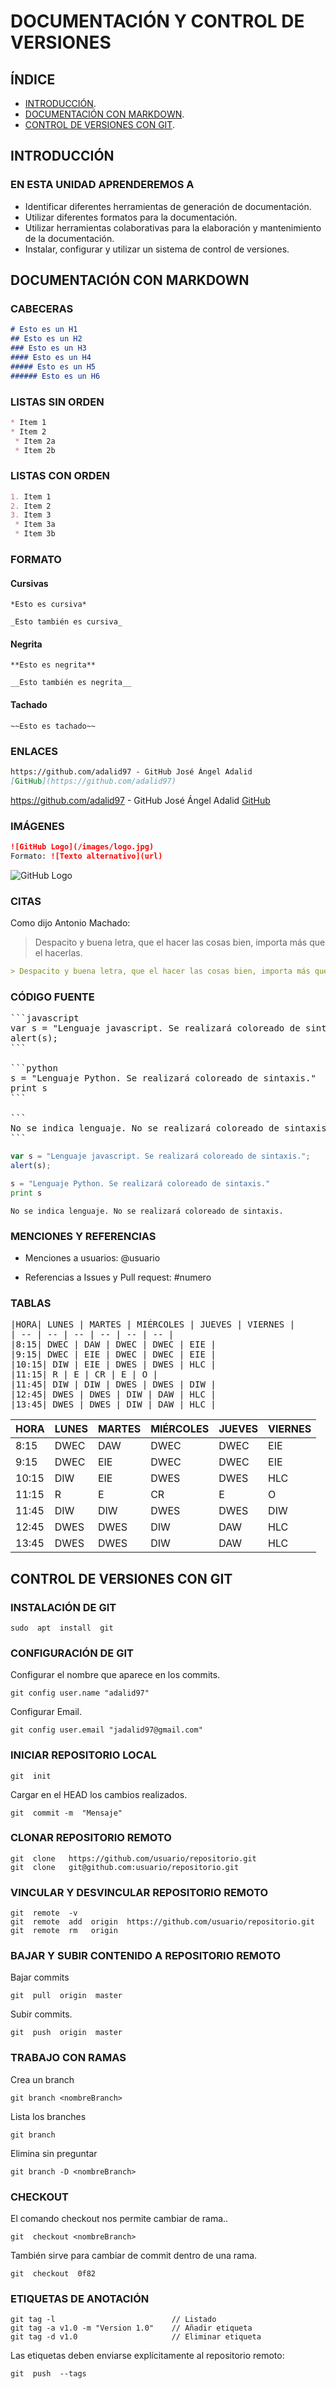 # DOCUMENTACIÓN Y CONTROL DE VERSIONES

## ÍNDICE

- [INTRODUCCIÓN](##INTRODUCCIÓN).
- [DOCUMENTACIÓN CON MARKDOWN](#DOCUMENTACIÓN-CON-MARKDOWN).
- [CONTROL DE VERSIONES CON GIT](#CONTROL-DE-VERSIONES-CON-GIT).

## INTRODUCCIÓN

### EN ESTA UNIDAD APRENDEREMOS A
 - Identificar diferentes herramientas de generación de documentación.
 - Utilizar diferentes formatos para la documentación.
 - Utilizar herramientas colaborativas para la elaboración y mantenimiento de la documentación.
 - Instalar, configurar y utilizar un sistema de control de versiones.

## DOCUMENTACIÓN CON MARKDOWN

### CABECERAS
```markdown
# Esto es un H1
## Esto es un H2
### Esto es un H3
#### Esto es un H4
##### Esto es un H5
###### Esto es un H6
```

### LISTAS SIN ORDEN
```markdown
* Item 1
* Item 2
 * Item 2a
 * Item 2b
```

### LISTAS CON ORDEN
```markdown
1. Item 1
2. Item 2
3. Item 3
 * Item 3a
 * Item 3b
```
### FORMATO
#### Cursivas

`*Esto es cursiva*`

`_Esto también es cursiva_`

#### Negrita

`**Esto es negrita**`

`__Esto también es negrita__`

#### Tachado
`~~Esto es tachado~~`

### ENLACES
```markdown
https://github.com/adalid97 - GitHub José Ángel Adalid
[GitHub](https://github.com/adalid97)
```
https://github.com/adalid97 - GitHub José Ángel Adalid
[GitHub](https://github.com/adalid97)

### IMÁGENES
```markdown
![GitHub Logo](/images/logo.jpg)
Formato: ![Texto alternativo](url)
```
![GitHub Logo](https://steemitimages.com/640x0/https://camo.githubusercontent.com/7710b43d0476b6f6d4b4b2865e35c108f69991f3/68747470733a2f2f7777772e69636f6e66696e6465722e636f6d2f646174612f69636f6e732f6f637469636f6e732f313032342f6d61726b2d6769746875622d3235362e706e67)

### CITAS
Como dijo Antonio Machado:
> Despacito y buena letra, que el hacer las cosas bien, importa más que el hacerlas.

```markdown
> Despacito y buena letra, que el hacer las cosas bien, importa más que el hacerlas.
```
### CÓDIGO FUENTE
<pre>
```javascript
var s = "Lenguaje javascript. Se realizará coloreado de sintaxis.";
alert(s); 
```

```python
s = "Lenguaje Python. Se realizará coloreado de sintaxis."
print s
```

```
No se indica lenguaje. No se realizará coloreado de sintaxis. 
```
</pre>

```javascript
var s = "Lenguaje javascript. Se realizará coloreado de sintaxis.";
alert(s); 
```

```python
s = "Lenguaje Python. Se realizará coloreado de sintaxis."
print s
```

```
No se indica lenguaje. No se realizará coloreado de sintaxis. 
```

### MENCIONES Y REFERENCIAS
 - Menciones a usuarios: @usuario

 - Referencias a Issues y Pull request: #numero

### TABLAS
<pre>
|HORA| LUNES | MARTES | MIÉRCOLES | JUEVES | VIERNES |
| -- | -- | -- | -- | -- | -- |
|8:15| DWEC | DAW | DWEC | DWEC | EIE |
|9:15| DWEC | EIE | DWEC | DWEC | EIE |
|10:15| DIW | EIE | DWES | DWES | HLC |
|11:15| R | E | CR | E | O |
|11:45| DIW | DIW | DWES | DWES | DIW |
|12:45| DWES | DWES | DIW | DAW | HLC |
|13:45| DWES | DWES | DIW | DAW | HLC |
</pre>

|HORA| LUNES | MARTES | MIÉRCOLES | JUEVES | VIERNES |
| -- | -- | -- | -- | -- | -- |
|8:15| DWEC | DAW | DWEC | DWEC | EIE |
|9:15| DWEC | EIE | DWEC | DWEC | EIE |
|10:15| DIW | EIE | DWES | DWES | HLC |
|11:15| R | E | CR | E | O |
|11:45| DIW | DIW | DWES | DWES | DIW |
|12:45| DWES | DWES | DIW | DAW | HLC |
|13:45| DWES | DWES | DIW | DAW | HLC |

## CONTROL DE VERSIONES CON GIT

### INSTALACIÓN DE GIT
```ssh
sudo  apt  install  git
```
### CONFIGURACIÓN DE GIT
Configurar el nombre que aparece en los commits.
```ssh
git config user.name "adalid97"
```
Configurar Email.
```ssh
git config user.email "jadalid97@gmail.com"
```

### INICIAR REPOSITORIO LOCAL
```ssh
git  init
```
Cargar en el HEAD los cambios realizados.
```ssh
git  commit -m  "Mensaje"
```

### CLONAR REPOSITORIO REMOTO
```ssh
git  clone   https://github.com/usuario/repositorio.git
git  clone   git@github.com:usuario/repositorio.git
```
### VINCULAR Y DESVINCULAR REPOSITORIO REMOTO
```ssh
git  remote  -v
git  remote  add  origin  https://github.com/usuario/repositorio.git
git  remote  rm   origin
```
### BAJAR Y SUBIR CONTENIDO A REPOSITORIO REMOTO
Bajar commits
```ssh
git  pull  origin  master
```
Subir commits.
```ssh
git  push  origin  master
```

### TRABAJO CON RAMAS
Crea un branch
```ssh
git branch <nombreBranch>
```
Lista los branches
```ssh
git branch
```

Elimina sin preguntar
```ssh
git branch -D <nombreBranch>
```

### CHECKOUT
El comando checkout nos permite cambiar de rama..
```ssh
git  checkout <nombreBranch>
```

También sirve para cambiar de commit dentro de una rama.
```ssh
git  checkout  0f82
```
### ETIQUETAS DE ANOTACIÓN
```ssh
git tag -l                          // Listado
git tag -a v1.0 -m "Version 1.0"    // Añadir etiqueta
git tag -d v1.0                     // Eliminar etiqueta
```
Las etiquetas deben enviarse explícitamente al repositorio remoto:
```ssh
git  push  --tags
```
